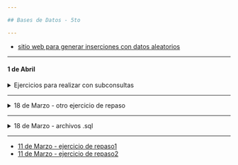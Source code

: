 ```yaml
---

## Bases de Datos - 5to

---
```

- [sitio web para generar inserciones con datos aleatorios](https://www.mockaroo.com/)
----
#### 1 de Abril

<details>
  <summary> Ejercicios para realizar con subconsultas </summary>

Realizar las consultas sql apropiadas para responder a las siguientes preguntas: 

1) Listar para el cliente nro. 1 todos los pedidos realizados, indicando: el id, descripción, fecha de compra y fecha de entrega del pedido y los códigos de productos incluidos en el pedido.

2) Listar todos los pedidos de todos los clientes, indicando id cliente, nombre y apellido, id pedido y descripción de pedido.

3) Listar el detalle de los pedidos de los clientes. Incluir los siguientes datos en el listado: 
Del cliente: id, nombre, apellido.
Del pedido: id, descripción
Detalle del pedido: código de producto y cantidad.

4) Listar los clientes que aún no hayan realizado pedidos
  
5) eliminado

6) Listar el detalle de los pedidos cuyo descuento haya sido del 5%

7) Listar el/los pedidos con mayor descuento realizado

8) Listar el/los pedidos con menor descuento realizado

9) Listar los clientes que hayan realizado pedidos

10) Listar cuantos tipos de articulos se realizan por pedido

11) Listar los pedidos que que tengan mas de 3 articulos por pedido

12) Listar la cantidad de días desde la fecha de compra hasta la fecha de entrega por c/u de los pedidos

13) Listar los clientes con mas de 10 años de antigüedad

14) Listar para cada pedido el valor total de la compra

15) Listar los pedidos cuyo monto supere los $ 3500

16) Listar la cantidad de productos vendidos por codigo de producto

17) Listar el/los codigos de producto de mayor valor

18) Teniendo en cuenta el siguiente ejemplo:

|Nro de pedido	| Codigo de producto |	Cantidad |
|---------------|--------------------|-----------|
|1	| 1 |	2 |
|   |	5	| 5 |
|   |	7 |	3 |

El pedido nro 1 esta compuesto por 3 tipos de artículos diferentes y por 10 unidades en total teniendo en cuenta todos los productos. 

18.a.	Realice una consulta en la que se muestre la máxima, minima y promedio de unidades incluidas en un pedido.
  
18.b.	Realice una consulta en la que se muestre la cantidad máxima, minima y promedio de tipos de producto diferentes incluidos en un pedido. 

19) Liste los nombres de los clientes que hayan realizado una compra por un valor total mayor a $3.000 

respuesta ejercicio 11)
SELECT id_pedido,
(SELECT COUNT(*) FROM detallepedido WHERE detallepedido.id_pedido = pedidos.id_pedido) AS count 
FROM pedidos 
WHERE (SELECT COUNT(*) FROM detallepedido WHERE detallepedido.id_pedido = pedidos.id_pedido) > 3 

  
</details>

----
<details>
  <summary> 18 de Marzo - otro ejercicio de repaso </summary>
  
   - [DER y enunciado](https://github.com/nadianoe/nadianoe.github.io/blob/master/bd5to2022/ejercicio18deMarzo.pdf)
</details>

----

<details>
  <summary> 18 de Marzo - archivos .sql </summary>
  
  - Descargar los scripts de la [siguiente carpeta](https://github.com/nadianoe/nadianoe.github.io/tree/master/bd5to2022)
    - pedidos.sql
    - detallespedidos.sql
    - clientes.sql
    - productos.sql
  - EJecutarlos y probar las soluciones propuestas para los ejercicios realizados la clase pasada.
</details>

----
- [11 de Marzo - ejercicio de repaso1](https://github.com/nadianoe/nadianoe.github.io/blob/master/bd5to2022/ejercicioSQL.pdf)
- [11 de Marzo - ejercicio de repaso2](https://github.com/nadianoe/nadianoe.github.io/blob/master/bd5to2022/ejercicios_parte2_11deMarzo.pdf)
